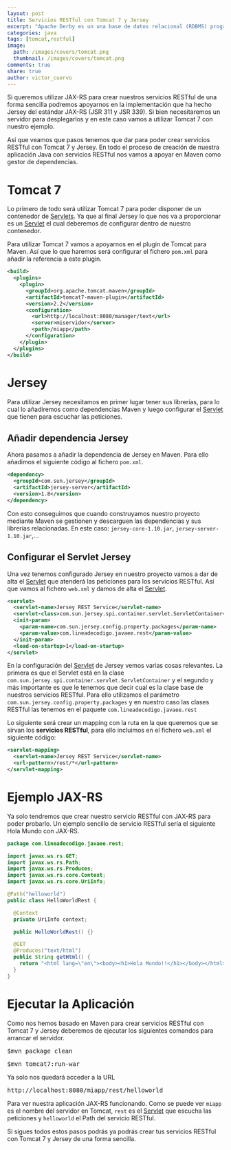```yaml
---
layout: post
title: Servicios RESTful con Tomcat 7 y Jersey
excerpt: "Apache Derby es un una base de datos relacional (RDBMS) programa completamente en Java y mantenida por la Fundación Apache"
categories: java
tags: [tomcat,restful]
image:
  path: /images/covers/tomcat.png
  thumbnail: /images/covers/tomcat.png
comments: true
share: true
author: victor_cuervo
---
```


Si queremos utilizar JAX-RS para crear nuestros servicios RESTful de una forma sencilla podremos apoyarnos en la implementación que ha hecho Jersey del estándar JAX-RS (JSR 311 y JSR 339). Si bien necesitaremos un servidor para desplegarlos y en este caso vamos a utilizar Tomcat 7 con nuestro ejemplo.

Así que veamos que pasos tenemos que dar para poder crear servicios RESTful con Tomcat 7 y Jersey. En todo el proceso de creación de nuestra aplicación Java con servicios RESTful nos vamos a apoyar en Maven como gestor de dependencias.

# Tomcat 7
Lo primero de todo será utilizar Tomcat 7 para poder disponer de un contenedor de [Servlets][Servlet]. Ya que al final Jersey lo que nos va a proporcionar es un [Servlet][Servlet] el cual deberemos de configurar dentro de nuestro contenedor.

Para utilizar Tomcat 7 vamos a apoyarnos en el plugin de Tomcat para Maven. Así que lo que haremos será configurar el fichero ```pom.xml``` para añadir la referencia a este plugin.

~~~xml
<build>
  <plugins>
    <plugin>
      <groupId>org.apache.tomcat.maven</groupId>
      <artifactId>tomcat7-maven-plugin</artifactId>
      <version>2.2</version>
      <configuration>
        <url>http://localhost:8080/manager/text</url>
        <server>miservidor</server>
        <path>/miapp</path>
      </configuration>
    </plugin>
  </plugins>
</build>
~~~

# Jersey
Para utilizar Jersey necesitamos en primer lugar tener sus librerías, para lo cual lo añadiremos como dependencias Maven y luego configurar el [Servlet][Servlet] que tienen para escuchar las peticiones.

## Añadir dependencia Jersey
Ahora pasamos a añadir la dependencia de Jersey en Maven. Para ello añadimos el siguiente código al fichero ```pom.xml```.

~~~xml
<dependency>
  <groupId>com.sun.jersey</groupId>
  <artifactId>jersey-server</artifactId>
  <version>1.8</version>
</dependency>
~~~

Con esto conseguimos que cuando construyamos nuestro proyecto mediante Maven se gestionen y descarguen las dependencias y sus librerías relacionadas. En este caso: ```jersey-core-1.10.jar```, ```jersey-server-1.10.jar```,...

## Configurar el Servlet Jersey
Una vez tenemos configurado Jersey en nuestro proyecto vamos a dar de alta el [Servlet][Servlet] que atenderá las peticiones para los servicios RESTful. Así que vamos al fichero ```web.xml``` y damos de alta el [Servlet][Servlet].

~~~xml
<servlet>
  <servlet-name>Jersey REST Service</servlet-name>
  <servlet-class>com.sun.jersey.spi.container.servlet.ServletContainer</servlet-class>
  <init-param>
    <param-name>com.sun.jersey.config.property.packages</param-name>
    <param-value>com.lineadecodigo.javaee.rest</param-value>
  </init-param>
  <load-on-startup>1</load-on-startup>
</servlet>
~~~

En la configuración del [Servlet][Servlet] de Jersey vemos varias cosas relevantes. La primera es que el Servlet está en la clase ```com.sun.jersey.spi.container.servlet.ServletContainer``` y el segundo y más importante es que le tenemos que decir cual es la clase base de nuestros servicios RESTful. Para ello utilizamos el parámetro ```com.sun.jersey.config.property.packages``` y en nuestro caso las clases RESTful las tenemos en el paquete ```com.lineadecodigo.javaee.rest```

Lo siguiente será crear un mapping con la ruta en la que queremos que se sirvan los **servicios RESTful**, para ello incluimos en el fichero ```web.xml``` el siguiente código:

~~~xml
<servlet-mapping>
  <servlet-name>Jersey REST Service</servlet-name>
  <url-pattern>/rest/*</url-pattern>
</servlet-mapping>
~~~

# Ejemplo JAX-RS
Ya solo tendremos que crear nuestro servicio RESTful con JAX-RS para poder probarlo. Un ejemplo sencillo de servicio RESTful sería el siguiente Hola Mundo con JAX-RS.

~~~java
package com.lineadecodigo.javaee.rest;

import javax.ws.rs.GET;
import javax.ws.rs.Path;
import javax.ws.rs.Produces;
import javax.ws.rs.core.Context;
import javax.ws.rs.core.UriInfo;

@Path("helloworld")
public class HelloWorldRest {

  @Context
  private UriInfo context;

  public HelloWorldRest() {}

  @GET
  @Produces("text/html")
  public String getHtml() {
    return "<html lang=\"en\"><body><h1>Hola Mundo!!</h1></body></html>";
  }
}
~~~

# Ejecutar la Aplicación
Como nos hemos basado en Maven para crear servicios RESTful con Tomcat 7 y Jersey deberemos de ejecutar los siguientes comandos para arrancar el servidor.

<kbd>$mvn package clean</kbd>

<kbd>$mvn tomcat7:run-war</kbd>

Ya solo nos quedará acceder a la URL

<samp>http://localhost:8080/miapp/rest/helloworld</samp>

Para ver nuestra aplicación JAX-RS funcionando. Como se puede ver ```miapp``` es el nombre del servidor en Tomcat, ```rest``` es el [Servlet][Servlet] que escucha las peticiones y ```helloworld``` el Path del servicio RESTful.

Si sigues todos estos pasos podrás ya podrás crear tus servicios RESTful con Tomcat 7 y Jersey de una forma sencilla.

[Servlet]: http://lineadecodigo.com/tag/java-servlet/
